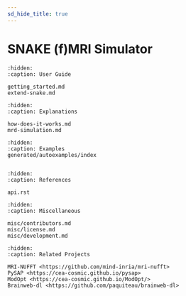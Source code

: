 ```yaml
---
sd_hide_title: true
---
```


# SNAKE (f)MRI Simulator 

```{toctree}
:hidden:
:caption: User Guide

getting_started.md
extend-snake.md
```

```{toctree}
:hidden:
:caption: Explanations 

how-does-it-works.md
mrd-simulation.md
```

```{toctree}
:hidden:
:caption: Examples 
generated/autoexamples/index


```

```{toctree}
:hidden:
:caption: References

api.rst
```

```{toctree}
:hidden:
:caption: Miscellaneous

misc/contributors.md
misc/license.md
misc/development.md
```

```{toctree}
:hidden:
:caption: Related Projects

MRI-NUFFT <https://github.com/mind-inria/mri-nufft>
PySAP <https://cea-cosmic.github.io/pysap>
ModOpt <https://cea-cosmic.github.io/ModOpt/>
Brainweb-dl <https://github.com/paquiteau/brainweb-dl>
```
